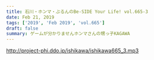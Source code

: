 ```yaml
---
title: 石川・ホンマ・ぶるんのBe-SIDE Your Life! vol.665-3
date: Feb 21, 2019
tags: ['2019', 'Feb 2019', 'vol.665']
draft: false
summary: ゲームが分かりませんホンマさんの甥っ子KAGAWA
---
```


http://project-phi.ddo.jp/ishikawa/ishikawa665_3.mp3
